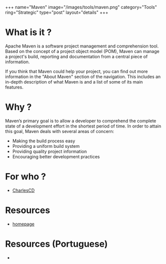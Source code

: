 +++
name="Maven"
image="/images/tools/maven.png"
category="Tools"
ring="Strategic"
type="post"
layout="details"
+++

# What is it ?
Apache Maven is a software project management and comprehension tool. Based on the concept of a project object model (POM), Maven can manage a project's build, reporting and documentation from a central piece of information.

If you think that Maven could help your project, you can find out more information in the "About Maven" section of the navigation. This includes an in-depth description of what Maven is and a list of some of its main features.


# Why ?

Maven’s primary goal is to allow a developer to comprehend the complete state of a development effort in the shortest period of time. In order to attain this goal, Maven deals with several areas of concern:

* Making the build process easy
* Providing a uniform build system
* Providing quality project information
* Encouraging better development practices

# For who ?
* [CharlesCD](https://charlescd.io/)

# Resources
* [homepage](https://maven.apache.org/)

# Resources (Portuguese)
* []()
